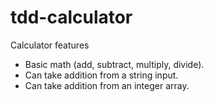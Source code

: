 # tdd-calculator
Calculator features
 - Basic math (add, subtract, multiply, divide).
 - Can take addition from a string input.
 - Can take addition from an integer array.

